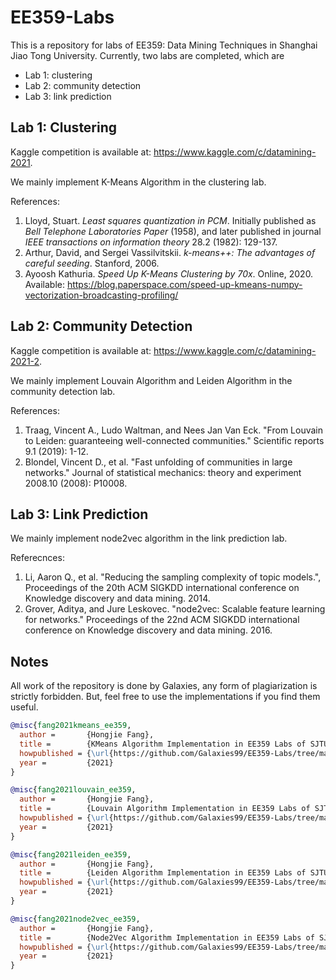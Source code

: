 # EE359-Labs

This is a repository for labs of EE359: Data Mining Techniques in Shanghai Jiao Tong University. Currently, two labs are completed, which are

- Lab 1: clustering
- Lab 2: community detection
- Lab 3: link prediction

## Lab 1: Clustering

Kaggle competition is available at: https://www.kaggle.com/c/datamining-2021.

We mainly implement K-Means Algorithm in the clustering lab.

References:

1. Lloyd, Stuart. *Least squares quantization in PCM*. Initially published as *Bell Telephone Laboratories Paper* (1958), and later published in journal *IEEE transactions on information theory* 28.2 (1982): 129-137.
2. Arthur, David, and Sergei Vassilvitskii. *k-means++: The advantages of careful seeding*. Stanford, 2006.
3. Ayoosh Kathuria. *Speed Up K-Means Clustering by 70x*. Online, 2020. Available: https://blog.paperspace.com/speed-up-kmeans-numpy-vectorization-broadcasting-profiling/

## Lab 2: Community Detection

Kaggle competition is available at: https://www.kaggle.com/c/datamining-2021-2.

We mainly implement Louvain Algorithm and Leiden Algorithm in the community detection lab.

References:

1. Traag, Vincent A., Ludo Waltman, and Nees Jan Van Eck. "From Louvain to Leiden: guaranteeing well-connected communities." Scientific reports 9.1 (2019): 1-12.
2. Blondel, Vincent D., et al. "Fast unfolding of communities in large networks." Journal of statistical mechanics: theory and experiment 2008.10 (2008): P10008.

## Lab 3: Link Prediction

We mainly implement node2vec algorithm in the link prediction lab.

Referecnces:

1. Li, Aaron Q., et al. "Reducing the sampling complexity of topic models.", Proceedings of the 20th ACM SIGKDD international conference on Knowledge discovery and data mining. 2014.
2. Grover, Aditya, and Jure Leskovec. "node2vec: Scalable feature learning for networks." Proceedings of the 22nd ACM SIGKDD international conference on Knowledge discovery and data mining. 2016.

## Notes

All work of the repository is done by Galaxies, any form of plagiarization is strictly forbidden. But, feel free to use the implementations if you find them useful.

```bibtex
@misc{fang2021kmeans_ee359,
  author =       {Hongjie Fang},
  title =        {KMeans Algorithm Implementation in EE359 Labs of SJTU},
  howpublished = {\url{https://github.com/Galaxies99/EE359-Labs/tree/main/clustering}},
  year =         {2021}
}
```

```bibtex
@misc{fang2021louvain_ee359,
  author =       {Hongjie Fang},
  title =        {Louvain Algorithm Implementation in EE359 Labs of SJTU},
  howpublished = {\url{https://github.com/Galaxies99/EE359-Labs/tree/main/community}},
  year =         {2021}
}
```

```bibtex
@misc{fang2021leiden_ee359,
  author =       {Hongjie Fang},
  title =        {Leiden Algorithm Implementation in EE359 Labs of SJTU},
  howpublished = {\url{https://github.com/Galaxies99/EE359-Labs/tree/main/community}},
  year =         {2021}
}
```

```bibtex
@misc{fang2021node2vec_ee359,
  author =       {Hongjie Fang},
  title =        {Node2Vec Algorithm Implementation in EE359 Labs of SJTU},
  howpublished = {\url{https://github.com/Galaxies99/EE359-Labs/tree/main/linkprediction}},
  year =         {2021}
}
```
